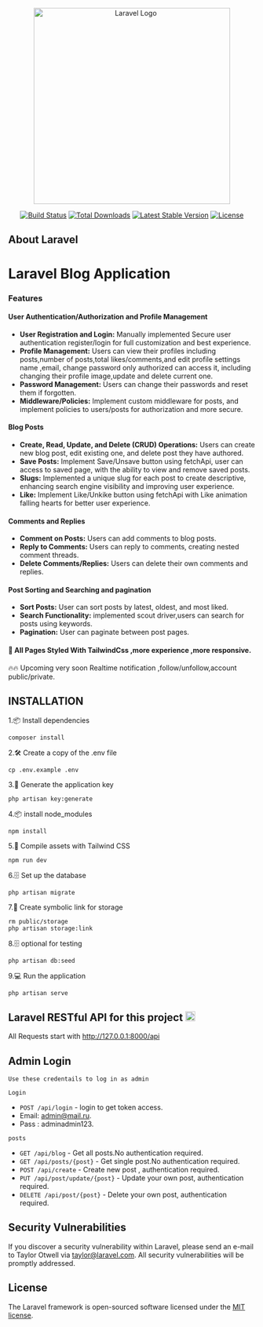 <p align="center"><a href="https://laravel.com" target="_blank"><img src="https://raw.githubusercontent.com/laravel/art/master/logo-lockup/5%20SVG/2%20CMYK/1%20Full%20Color/laravel-logolockup-cmyk-red.svg" width="400" alt="Laravel Logo"></a></p>

<p align="center">
<a href="https://github.com/laravel/framework/actions"><img src="https://github.com/laravel/framework/workflows/tests/badge.svg" alt="Build Status"></a>
<a href="https://packagist.org/packages/laravel/framework"><img src="https://img.shields.io/packagist/dt/laravel/framework" alt="Total Downloads"></a>
<a href="https://packagist.org/packages/laravel/framework"><img src="https://img.shields.io/packagist/v/laravel/framework" alt="Latest Stable Version"></a>
<a href="https://packagist.org/packages/laravel/framework"><img src="https://img.shields.io/packagist/l/laravel/framework" alt="License"></a>
</p>

## About Laravel
# Laravel Blog Application

### Features

#### User Authentication/Authorization and Profile Management
- **User Registration and Login:** Manually implemented Secure user authentication register/login for full customization and best experience.
- **Profile Management:** Users can view their profiles including posts,number of posts,total likes/comments,and edit profile settings name ,email, change password only authorized can access it, including changing their profile image,update and delete current one.
- **Password Management:** Users can change their passwords and reset them if forgotten.
- **Middleware/Policies:** Implement custom middleware for posts, and implement policies to users/posts for authorization and more secure.

#### Blog Posts
- **Create, Read, Update, and Delete (CRUD) Operations:** Users can create new blog post, edit existing one, and delete post they have authored.
- **Save Posts:** Implement Save/Unsave button using fetchApi, user can access to saved page, with the ability to view and remove saved posts.
- **Slugs:** Implemented a unique slug for each post to create descriptive, enhancing search engine visibility and improving
user experience.
- **Like:** Implement Like/Unkike button using fetchApi with Like animation falling hearts for better user experience. 

#### Comments and Replies
- **Comment on Posts:** Users can add comments to blog posts.
- **Reply to Comments:** Users can reply to comments, creating nested comment threads.
- **Delete Comments/Replies:** Users can delete their own comments and replies.

#### Post Sorting and Searching and pagination
- **Sort Posts:** User can sort posts by latest, oldest, and most liked.
- **Search Functionality:** implemented scout driver,users can search for posts using keywords.
- **Pagination:** User can paginate between post pages. 

#### 🚀 All Pages Styled With TailwindCss ,more experience ,more responsive.
🔥🔥 Upcoming very soon Realtime notification ,follow/unfollow,account public/private.

## INSTALLATION
1.📦 Install dependencies
```
composer install
```
2.🛠️ Create a copy of the .env file
```
cp .env.example .env
```
3.🔑 Generate the application key
```
php artisan key:generate
```
4.📦 install node_modules
```
npm install
```
5.🚀 Compile assets with Tailwind CSS
```
npm run dev
```
6.🗄️ Set up the database
```
php artisan migrate
```
7.🔗 Create symbolic link for storage
```
rm public/storage
php artisan storage:link
```
8.🗄️ optional for testing 
```
php artisan db:seed
```
9.💻 Run the application
```
php artisan serve
```
## Laravel RESTful API for this project <img height="20" src="https://upload.wikimedia.org/wikipedia/commons/thumb/9/9a/Laravel.svg/1200px-Laravel.svg.png" />

All Requests start with http://127.0.0.1:8000/api

## Admin Login
`Use these credentails to log in as admin`

`Login`
- `POST /api/login` - login to get token access.
- Email: admin@mail.ru.
- Pass : adminadmin123.

 `posts`
- `GET /api/blog` - Get all posts.No authentication required.
- `GET /api/posts/{post}` - Get single post.No authentication required.
- `POST /api/create` - Create new post , authentication required.
- `PUT /api/post/update/{post}` - Update your own post, authentication required.
- `DELETE /api/post/{post}` - Delete your own post, authentication required.

## Security Vulnerabilities

If you discover a security vulnerability within Laravel, please send an e-mail to Taylor Otwell via [taylor@laravel.com](mailto:taylor@laravel.com). All security vulnerabilities will be promptly addressed.

## License

The Laravel framework is open-sourced software licensed under the [MIT license](https://opensource.org/licenses/MIT).
